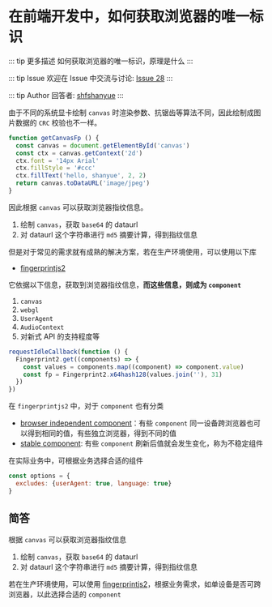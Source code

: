 # 在前端开发中，如何获取浏览器的唯一标识

::: tip 更多描述 
 如何获取浏览器的唯一标识，原理是什么 
::: 

::: tip Issue 
 欢迎在 Issue 中交流与讨论: [Issue 28](https://github.com/shfshanyue/Daily-Question/issues/28) 
:::

::: tip Author 
回答者: [shfshanyue](https://github.com/shfshanyue) 
:::

由于不同的系统显卡绘制 `canvas` 时渲染参数、抗锯齿等算法不同，因此绘制成图片数据的 `CRC` 校验也不一样。

``` js
function getCanvasFp () {
  const canvas = document.getElementById('canvas')
  const ctx = canvas.getContext('2d')
  ctx.font = '14px Arial'
  ctx.fillStyle = '#ccc'
  ctx.fillText('hello, shanyue', 2, 2)
  return canvas.toDataURL('image/jpeg')
}
```

因此根据 `canvas` 可以获取浏览器指纹信息。

1. 绘制 `canvas`，获取 `base64` 的 dataurl
1. 对 dataurl 这个字符串进行 `md5` 摘要计算，得到指纹信息

但是对于常见的需求就有成熟的解决方案，若在生产环境使用，可以使用以下库

+ [fingerprintjs2](https://github.com/Valve/fingerprintjs2)

它依据以下信息，获取到浏览器指纹信息，**而这些信息，则成为 `component`**

1. `canvas`
1. `webgl`
1. `UserAgent`
1. `AudioContext`
1. 对新式 API 的支持程度等

``` js
requestIdleCallback(function () {
  Fingerprint2.get((components) => {
    const values = components.map((component) => component.value)
    const fp = Fingerprint2.x64hash128(values.join(''), 31)
  })
})
```

在 `fingerprintjs2` 中，对于 `component` 也有分类

+ [browser independent component](https://github.com/Valve/fingerprintjs2/wiki/Browser-independent-components)：有些 `component` 同一设备跨浏览器也可以得到相同的值，有些独立浏览器，得到不同的值
+ [stable component](https://github.com/Valve/fingerprintjs2/wiki/Stable-components): 有些 `component` 刷新后值就会发生变化，称为不稳定组件

在实际业务中，可根据业务选择合适的组件

``` js
const options = {
  excludes: {userAgent: true, language: true}
}
```

## 简答

根据 `canvas` 可以获取浏览器指纹信息

1. 绘制 `canvas`，获取 `base64` 的 dataurl
1. 对 dataurl 这个字符串进行 `md5` 摘要计算，得到指纹信息

若在生产环境使用，可以使用 [fingerprintjs2](https://github.com/Valve/fingerprintjs2)，根据业务需求，如单设备是否可跨浏览器，以此选择合适的 `component`
